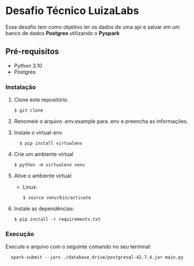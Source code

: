 # Desafio Técnico LuizaLabs

Esse desafio tem como objetivo ler os dados de uma api e salvar em um banco de dados <b>Postgres</b> utilizando o <b>Pyspark</b>

## Pré-requisitos
- Python 3.10
- Postgres
  

### Instalação
1. Clone este repositório
   ```
   $ git clone
   ```
2. Renomeie o arquivo .env.example para .env e preencha as informações.
3. Instale o virtual-env
   ```
     $ pip install virtualenv
   ```
4. Crie um ambiente virtual
   ```shell
   $ python -m virtualenv venv
   ```
5. Ative o ambiente virtual:

   - Linux:
      ```shell
      $ source venv/bin/activate
      ```
6. Instale as dependências:
   ```shell
   $ pip install -r requirements.txt
   ```
### Execução 

Execute o arquivo com o seguinte comando no seu terminal:
```shell
  spark-submit --jars ./database_drive/postgresql-42.7.4.jar main.py
```
